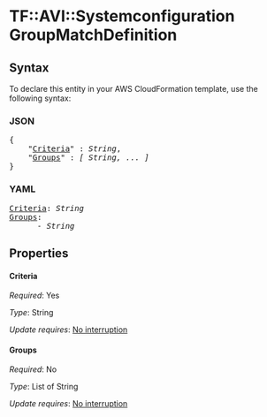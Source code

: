 # TF::AVI::Systemconfiguration GroupMatchDefinition

## Syntax

To declare this entity in your AWS CloudFormation template, use the following syntax:

### JSON

<pre>
{
    "<a href="#criteria" title="Criteria">Criteria</a>" : <i>String</i>,
    "<a href="#groups" title="Groups">Groups</a>" : <i>[ String, ... ]</i>
}
</pre>

### YAML

<pre>
<a href="#criteria" title="Criteria">Criteria</a>: <i>String</i>
<a href="#groups" title="Groups">Groups</a>: <i>
      - String</i>
</pre>

## Properties

#### Criteria

_Required_: Yes

_Type_: String

_Update requires_: [No interruption](https://docs.aws.amazon.com/AWSCloudFormation/latest/UserGuide/using-cfn-updating-stacks-update-behaviors.html#update-no-interrupt)

#### Groups

_Required_: No

_Type_: List of String

_Update requires_: [No interruption](https://docs.aws.amazon.com/AWSCloudFormation/latest/UserGuide/using-cfn-updating-stacks-update-behaviors.html#update-no-interrupt)

